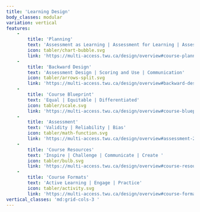 ```yaml
---
title: 'Learning Design'
body_classes: modular
variation: vertical
features:
    -
        title: 'Planning'
        text: 'Assessment as Learning | Assessment for Learning | Assessment of Learning'
        icon: tabler/chart-bubble.svg
        link: 'https://multi-access.twu.ca/design/overview#course-planning'
    -
        title: 'Backward Design'
        text: 'Assessment Design | Scoring and Use | Communication'
        icon: tabler/arrows-split.svg
        link: 'https://multi-access.twu.ca/design/overview#backward-design-1'
    -
        title: 'Course Blueprint'
        text: 'Equal | Equitable | Differentiated'
        icon: tabler/scale.svg
        link: 'https://multi-access.twu.ca/design/overview#course-blueprint-1'
    -
        title: 'Assessment'
        text: 'Validity | Reliability | Bias'
        icon: tabler/math-function.svg
        link: 'https://multi-access.twu.ca/design/overview#assessment-2'
    -
        title: 'Course Resources'
        text: 'Inspire | Challenge | Communicate | Create '
        icon: tabler/bulb.svg
        link: 'https://multi-access.twu.ca/design/overview#course-resources-1'
    -
        title: 'Course Formats'
        text: 'Active Learning | Engage | Practice'
        icon: tabler/activity.svg
        link: 'https://multi-access.twu.ca/design/overview#course-formats-1'
vertical_classes: 'md:grid-cols-3 '
---
```


